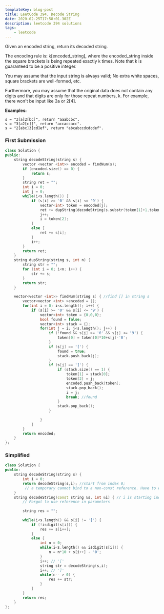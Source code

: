 ```yaml
---
templateKey: blog-post
title: LeetCode 394. Decode String
date: 2020-02-25T17:58:01.302Z
description: leetcode 394 solutions
tags: 
    - leetcode
---
```



Given an encoded string, return its decoded string.

The encoding rule is: k[encoded_string], where the encoded_string inside the square brackets is being repeated exactly k times. Note that k is guaranteed to be a positive integer.

You may assume that the input string is always valid; No extra white spaces, square brackets are well-formed, etc.

Furthermore, you may assume that the original data does not contain any digits and that digits are only for those repeat numbers, k. For example, there won't be input like 3a or 2[4].

**Examples:**

```
s = "3[a]2[bc]", return "aaabcbc".
s = "3[a2[c]]", return "accaccacc".
s = "2[abc]3[cd]ef", return "abcabccdcdcdef".
```


### First Submission

```cpp
class Solution {
public:
    string decodeString(string s) {
        vector <vector <int>> encoded = findNum(s);
        if (encoded.size() == 0) {
            return s;
        }
        string ret = "";
        int i = 0;
        int j = 0;
        while(i<s.length()) {
            if (s[i] >= '0' && s[i] <= '9') {
                vector<int> token = encoded[j];
                ret += dupString(decodeString(s.substr(token[1]+1,token[2]-token[1]-1)),token[0]);
                j++;
                i = token[2];
            }
            else {
                ret += s[i];
            }
            i++;
        }
        return ret;
    }
    string dupString(string s, int n) {
        string str = "";
        for (int i = 0; i<n; i++) {
            str += s;
        }
        return str;
    }
    
    vector<vector <int>> findNum(string s) { //find [] in string s
        vector<vector <int> >encoded = {}; 
        for(int i = 0; i<s.length(); i++) {
            if (s[i] >= '0' && s[i] <= '9') {
                vector<int> token = {0,0,0};
                bool found = false;
                vector<int> stack = {};
                for(int j = i; j<s.length(); j++) {
                    if (!found && s[j] >= '0' && s[j] <= '9') {
                        token[0] = token[0]*10+s[j]-'0';
                    }
                    if (s[j] == '[') {
                        found = true;
                        stack.push_back(j);
                    }
                    if (s[j] == ']') {
                        if (stack.size() == 1) {
                            token[1] = stack[0];
                            token[2] = j;
                            encoded.push_back(token);
                            stack.pop_back();
                            i = j;
                            break; //found
                        }
                        stack.pop_back();
                    }
                    
                }
            }
        }
        return encoded;
    }
};
```

### Simplified

```cpp
class Solution {
public:
    string decodeString(string s) {
        int i = 0;
        return decodeString(s,i); //start from index 0;
         // a temporary cannot bind to a non-const reference. Have to declare an int first.
    }
    string decodeString(const string &s, int &i) { // i is starting index
        // Forgot to use reference in parameters
        
        string res = "";
        
        while(i<s.length() && s[i] != ']') {
            if (!isdigit(s[i])) {
                res += s[i++];
            }
            else {
                int n = 0;
                while(i<s.length() && isdigit(s[i])) {
                    n = n*10 + s[i++] - '0';
                }
                i++; // '['
                string str = decodeString(s,i);
                i++; // ']'
                while(n-- > 0) {
                    res += str;
                }
            }
        }
        return res;
    }
};
```

